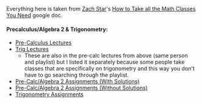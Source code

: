 Everything here is taken from [Zach Star](https://youtu.be/PNbwH63ezHw)'s [How to Take all the Math Classes You Need](https://docs.google.com/document/d/1G-hSdO5Tm9Nc6E4GobZZlwD0MNfCUAnHHEDqkypDtx0/edit) google doc. 

#### Precalculus/Algebra 2 & Trigonometry:
* [Pre-Calculus Lectures](https://www.youtube.com/watch?v=oFwRPH0JrFY&list=PL4FB17E5C77DCCE69&index=1)
* [Trig Lectures](https://www.youtube.com/watch?v=ABDKOmamIwo&list=PL085526F86A268B57)
    * These are also in the pre-calc lectures from above (same person and playlist) but I listed it separately because some people take classes that are specifically on trigonometry and this way you don't have to go searching through the playlist.
* [Pre-Calc/Algebra 2 Assignments (With Solutions)](http://tutorial.math.lamar.edu/Problems/Alg/Alg.aspx)
* [Pre-Calc/Algebra 2 Assignments (Without Solutions)](http://tutorial.math.lamar.edu/ProblemsNS/Alg/Alg.aspx)
* [Trigonometry Assignments](https://www.khanacademy.org/math/trigonometry)
